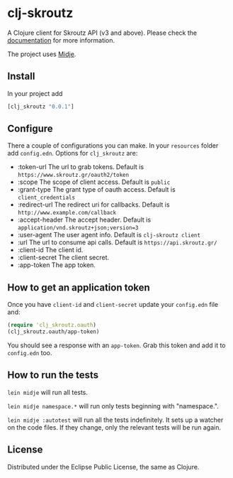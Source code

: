 # clj-skroutz

A Clojure client for Skroutz API (v3 and above).
Please check the [documentation](http://docs.skroutz.gr/apiv3/) for more
information.

The project uses [Midje](https://github.com/marick/Midje/).

## Install

In your project add
```clojure
[clj_skroutz "0.0.1"]
````

## Configure

There a couple of configurations you can make. In your `resources` folder
add `config.edn`. Options for `clj_skroutz` are:

* :token-url The url to grab tokens. Default is `https://www.skroutz.gr/oauth2/token`
* :scope The scope of client access. Default is `public`
* :grant-type The grant type of oauth access. Default is `client_credentials`
* :redirect-url The redirect uri for callbacks. Default is `http://www.example.com/callback`
* :accept-header The accept header. Default is `application/vnd.skroutz+json;version=3`
* :user-agent The user agent info. Default is `clj-skroutz client`
* :url The url to consume api calls. Default is `https://api.skroutz.gr/`
* :client-id The client id.
* :client-secret The client secret.
* :app-token The app token.

## How to get an application token

Once you have `client-id` and `client-secret` update your `config.edn` file and:

```clojure
(require 'clj_skroutz.oauth)
(clj_skroutz.oauth/app-token)
```

You should see a response with an `app-token`. Grab this token and add it to
`config.edn` too.

## How to run the tests

`lein midje` will run all tests.

`lein midje namespace.*` will run only tests beginning with "namespace.".

`lein midje :autotest` will run all the tests indefinitely. It sets up a
watcher on the code files. If they change, only the relevant tests will be
run again.

## License

Distributed under the Eclipse Public License, the same as Clojure.
